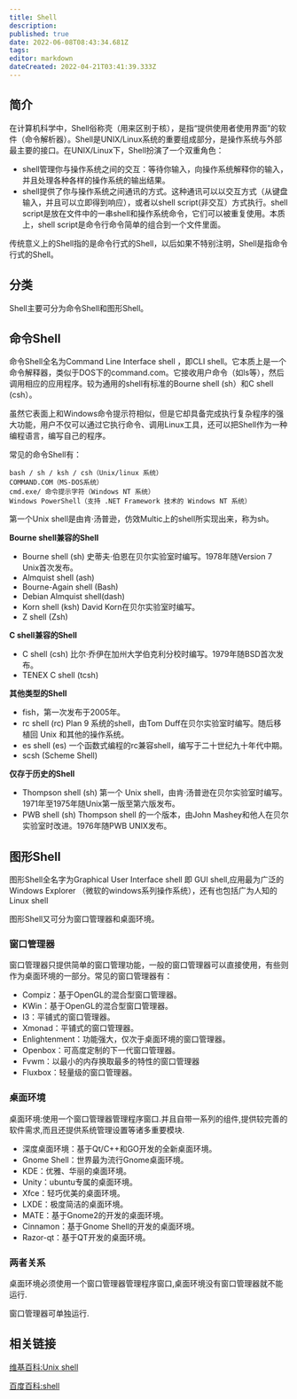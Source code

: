 ```yaml
---
title: Shell
description: 
published: true
date: 2022-06-08T08:43:34.681Z
tags: 
editor: markdown
dateCreated: 2022-04-21T03:41:39.333Z
---
```


## 简介

在计算机科学中，Shell俗称壳（用来区别于核），是指“提供使用者使用界面”的软件（命令解析器）。Shell是UNIX/Linux系统的重要组成部分，是操作系统与外部最主要的接口。在UNIX/Linux下，Shell扮演了一个双重角色：

- shell管理你与操作系统之间的交互：等待你输入，向操作系统解释你的输入，并且处理各种各样的操作系统的输出结果。
- shell提供了你与操作系统之间通讯的方式。这种通讯可以以交互方式（从键盘输入，并且可以立即得到响应），或者以shell script(非交互）方式执行。shell script是放在文件中的一串shell和操作系统命令，它们可以被重复使用。本质上，shell script是命令行命令简单的组合到一个文件里面。

传统意义上的Shell指的是命令行式的Shell，以后如果不特别注明，Shell是指命令行式的Shell。

## 分类
Shell主要可分为命令Shell和图形Shell。

## 命令Shell

命令Shell全名为Command Line Interface shell ，即CLI shell。它本质上是一个命令解释器，类似于DOS下的command.com。它接收用户命令（如ls等），然后调用相应的应用程序。较为通用的shell有标准的Bourne shell (sh）和C shell (csh）。

虽然它表面上和Windows命令提示符相似，但是它却具备完成执行复杂程序的强大功能，用户不仅可以通过它执行命令、调用Linux工具，还可以把Shell作为一种编程语言，编写自己的程序。

常见的命令Shell有：

    bash / sh / ksh / csh（Unix/linux 系统）
    COMMAND.COM（MS-DOS系统）
    cmd.exe/ 命令提示字符（Windows NT 系统）
    Windows PowerShell（支持 .NET Framework 技术的 Windows NT 系统）

第一个Unix shell是由肯·汤普逊，仿效Multic上的shell所实现出来，称为sh。

**Bourne shell兼容的Shell**

- Bourne shell (sh) 史蒂夫·伯恩在贝尔实验室时编写。1978年随Version 7 Unix首次发布。
- Almquist shell (ash)
- Bourne-Again shell (Bash)
- Debian Almquist shell(dash)
- Korn shell (ksh) David Korn在贝尔实验室时编写。
- Z shell (Zsh)

**C shell兼容的Shell**

- C shell (csh) 比尔·乔伊在加州大学伯克利分校时编写。1979年随BSD首次发布。
- TENEX C shell (tcsh)

**其他类型的Shell**

- fish，第一次发布于2005年。
- rc shell (rc) Plan 9 系统的shell，由Tom Duff在贝尔实验室时编写。随后移植回 Unix 和其他的操作系统。
- es shell (es) 一个函数式编程的rc兼容shell，编写于二十世纪九十年代中期。
- scsh (Scheme Shell)

**仅存于历史的Shell**

- Thompson shell (sh) 第一个 Unix shell，由肯·汤普逊在贝尔实验室时编写。1971年至1975年随Unix第一版至第六版发布。
- PWB shell (sh) Thompson shell 的一个版本，由John Mashey和他人在贝尔实验室时改进。1976年随PWB UNIX发布。

## 图形Shell

图形Shell全名字为Graphical User Interface shell 即 GUI shell,应用最为广泛的 Windows Explorer （微软的windows系列操作系统），还有也包括广为人知的 Linux shell

图形Shell又可分为窗口管理器和桌面环境。

### 窗口管理器

窗口管理器只提供简单的窗口管理功能，一般的窗口管理器可以直接使用，有些则作为桌面环境的一部分。常见的窗口管理器有：

- Compiz：基于OpenGL的混合型窗口管理器。
- KWin：基于OpenGL的混合型窗口管理器。
- I3：平铺式的窗口管理器。
- Xmonad：平铺式的窗口管理器。
- Enlightenment：功能强大，仅次于桌面环境的窗口管理器。
- Openbox：可高度定制的下一代窗口管理器。
- Fvwm：以最小的内存换取最多的特性的窗口管理器
- Fluxbox：轻量级的窗口管理器。

### 桌面环境

桌面环境:使用一个窗口管理器管理程序窗口.并且自带一系列的组件,提供较完善的软件需求,而且还提供系统管理设置等诸多重要模块.

- 深度桌面环境：基于Qt/C++和GO开发的全新桌面环境。
- Gnome Shell：世界最为流行Gnome桌面环境。
- KDE：优雅、华丽的桌面环境。
- Unity：ubuntu专属的桌面环境。
- Xfce：轻巧优美的桌面环境。
- LXDE：极度简洁的桌面环境。
- MATE：基于Gnome2的开发的桌面环境。
- Cinnamon：基于Gnome Shell的开发的桌面环境。
- Razor-qt：基于QT开发的桌面环境。

### 两者关系

桌面环境必须使用一个窗口管理器管理程序窗口,桌面环境没有窗口管理器就不能运行.

窗口管理器可单独运行.

## 相关链接

[维基百科:Unix shell](http://zh.wikipedia.org/wiki/Unix_shell)

[百度百科:shell](http://baike.baidu.com/view/849.htm)
